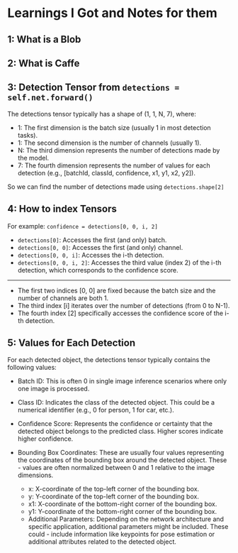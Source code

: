 # Learnings I Got and Notes for them

## 1: What is a Blob

## 2: What is Caffe

## 3: Detection Tensor from `detections = self.net.forward()`

The detections tensor typically has a shape of (1, 1, N, 7), where:

- 1: The first dimension is the batch size (usually 1 in most detection tasks).
- 1: The second dimension is the number of channels (usually 1).
- N: The third dimension represents the number of detections made by the model.
- 7: The fourth dimension represents the number of values for each detection (e.g., [batchId, classId, confidence, x1, y1, x2, y2]).

So we can find the number of detections made using `detections.shape[2]`

## 4: How to index Tensors

For example: `confidence = detections[0, 0, i, 2]`

- `detections[0]`: Accesses the first (and only) batch.
- `detections[0, 0]`: Accesses the first (and only) channel.
- `detections[0, 0, i]`: Accesses the i-th detection.
- `detections[0, 0, i, 2]`: Accesses the third value (index 2) of the i-th detection, which corresponds to the confidence score.

<hr>

- The first two indices [0, 0] are fixed because the batch size and the number of channels are both 1.
- The third index [i] iterates over the number of detections (from 0 to N-1).
- The fourth index [2] specifically accesses the confidence score of the i-th detection.

## 5: Values for Each Detection

For each detected object, the detections tensor typically contains the following values:

- Batch ID: This is often 0 in single image inference scenarios where only one image is processed.

- Class ID: Indicates the class of the detected object. This could be a numerical identifier (e.g., 0 for person, 1 for car, etc.).

- Confidence Score: Represents the confidence or certainty that the detected object belongs to the predicted class. Higher scores indicate higher confidence.
- Bounding Box Coordinates: These are usually four values representing the coordinates of the bounding box around the detected object. These - values are often normalized between 0 and 1 relative to the image dimensions.

	- x: X-coordinate of the top-left corner of the bounding box.
	- y: Y-coordinate of the top-left corner of the bounding box.
	- x1: X-coordinate of the bottom-right corner of the bounding box.
	- y1: Y-coordinate of the bottom-right corner of the bounding box.
	- Additional Parameters: Depending on the network architecture and specific application, additional parameters might be included. These could - include information like keypoints for pose estimation or additional attributes related to the detected object.